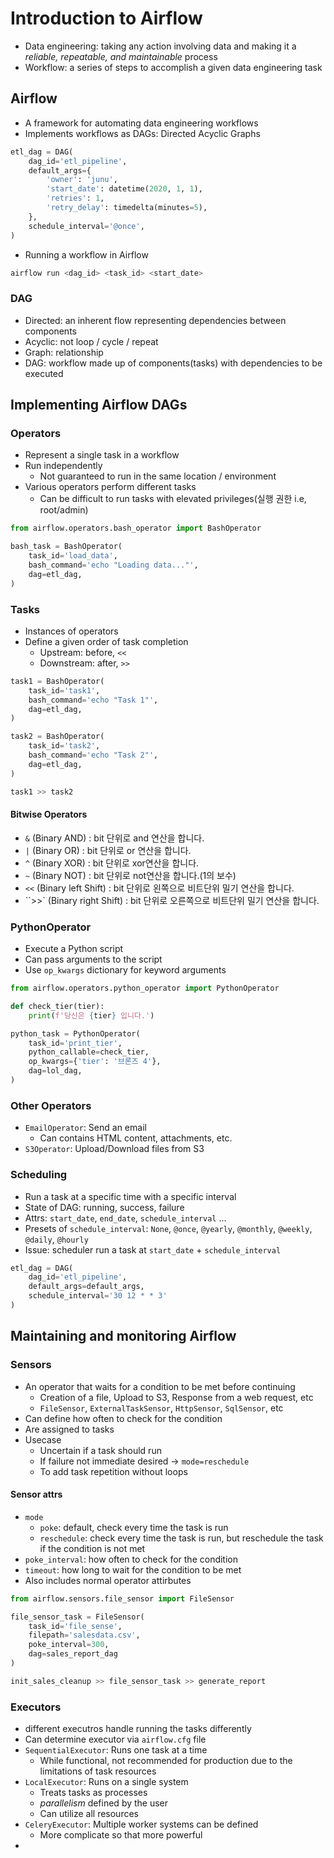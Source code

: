 # Introduction to Airflow

- Data engineering: taking any action involving data and making it a *reliable, repeatable, and maintainable* process
- Workflow: a series of steps to accomplish a given data engineering task

## Airflow

- A framework for automating data engineering workflows
- Implements workflows as DAGs: Directed Acyclic Graphs

```python
etl_dag = DAG(
    dag_id='etl_pipeline',
    default_args={
        'owner': 'junu',
        'start_date': datetime(2020, 1, 1),
        'retries': 1,
        'retry_delay': timedelta(minutes=5),
    },
    schedule_interval='@once',
)
```

- Running a workflow in Airflow

```bash
airflow run <dag_id> <task_id> <start_date>
```
### DAG

- Directed: an inherent flow representing dependencies between components
- Acyclic: not loop / cycle / repeat
- Graph: relationship
- DAG: workflow made up of components(tasks) with dependencies to be executed

## Implementing Airflow DAGs

### Operators

- Represent a single task in a workflow
- Run independently
    - Not guaranteed to run in the same location / environment
- Various operators perform different tasks
    - Can be difficult to run tasks with elevated privileges(실행 권한 i.e, root/admin)

```python
from airflow.operators.bash_operator import BashOperator

bash_task = BashOperator(
    task_id='load_data',
    bash_command='echo "Loading data..."',
    dag=etl_dag,
)
```

### Tasks

- Instances of operators 
- Define a given order of task completion
    - Upstream: before, `<<`
    - Downstream: after, `>>`

```python
task1 = BashOperator(
    task_id='task1',
    bash_command='echo "Task 1"',
    dag=etl_dag,
)

task2 = BashOperator(
    task_id='task2',
    bash_command='echo "Task 2"',
    dag=etl_dag,
)

task1 >> task2
```

#### Bitwise Operators

- `&` (Binary AND) : bit 단위로 and 연산을 합니다. 
- `|` (Binary OR) : bit 단위로 or 연산을 합니다. 
- `^` (Binary XOR) : bit 단위로 xor연산을 합니다. 
- `~` (Binary NOT) : bit 단위로 not연산을 합니다.(1의 보수) 
- `<<` (Binary left Shift) : bit 단위로 왼쪽으로 비트단위 밀기 연산을 합니다. 
- ``>>` (Binary right Shift) : bit 단위로 오른쪽으로 비트단위 밀기 연산을 합니다.

### PythonOperator

- Execute a Python script
- Can pass arguments to the script
- Use `op_kwargs` dictionary for keyword arguments

```python
from airflow.operators.python_operator import PythonOperator

def check_tier(tier):
    print(f'당신은 {tier} 입니다.')

python_task = PythonOperator(
    task_id='print_tier',
    python_callable=check_tier,
    op_kwargs={'tier': '브론즈 4'},
    dag=lol_dag,
)
```

### Other Operators

- `EmailOperator`: Send an email
    - Can contains HTML content, attachments, etc.
- `S3Operator`: Upload/Download files from S3

### Scheduling

- Run a task at a specific time with a specific interval
- State of DAG: running, success, failure
- Attrs: `start_date`, `end_date`, `schedule_interval` ...
- Presets of `schedule_interval`: `None`, `@once`, `@yearly`, `@monthly`, `@weekly`, `@daily`, `@hourly`
- Issue: scheduler run a task at `start_date` + `schedule_interval`

```python
etl_dag = DAG(
    dag_id='etl_pipeline',
    default_args=default_args,
    schedule_interval='30 12 * * 3'
)
```

## Maintaining and monitoring Airflow

### Sensors

- An operator that waits for a condition to be met before continuing
    - Creation of a file, Upload to S3, Response from a web request, etc
    - `FileSensor`, `ExternalTaskSensor`, `HttpSensor`, `SqlSensor`, etc
- Can define how often to check for the condition
- Are assigned to tasks
- Usecase 
    - Uncertain if a task should run
    - If failure not immediate desired -> `mode=reschedule`
    - To add task repetition without loops

#### Sensor attrs

- `mode`
    - `poke`: default, check every time the task is run
    - `reschedule`: check every time the task is run, but reschedule the task if the condition is not met
- `poke_interval`: how often to check for the condition
- `timeout`: how long to wait for the condition to be met
- Also includes normal operator attirbutes

```python
from airflow.sensors.file_sensor import FileSensor

file_sensor_task = FileSensor(
    task_id='file_sense',
    filepath='salesdata.csv',
    poke_interval=300,
    dag=sales_report_dag
)

init_sales_cleanup >> file_sensor_task >> generate_report
```

### Executors

- different executros handle running the tasks differently
- Can determine executor via `airflow.cfg` file
- `SequentialExecutor`: Runs one task at a time
    - While functional, not recommended for production due to the limitations of task resources
- `LocalExecutor`: Runs on a single system
    - Treats tasks as processes
    - *parallelism* defined by the user
    - Can utilize all resources
- `CeleryExecutor`: Multiple worker systems can be defined
    - More complicate so that more powerful
- 